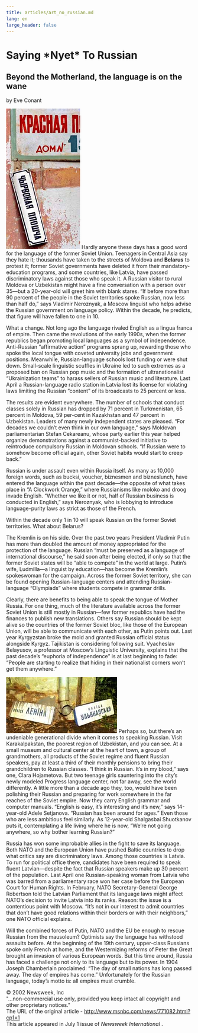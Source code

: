```yaml
---
title: articles/art_no_russian.md 
lang: en
large_header: false
---
```







<h1 id="saying-nyet-to-russian">Saying  *Nyet*  To Russian</h1>
<h2 id="beyond-the-motherland-the-language-is-on-the-wane">Beyond the Motherland, the language is on the wane</h2>

by Eve Conant


<img src="belarus_language.jpg" width="200" height="379" alt="Bilinguilal street signs. The Language situation in Belarus: is Russian language going to decline?" /> Hardly anyone these days has a good word for the language of the former Soviet Union. Teenagers in Central Asia say they hate it; thousands have taken to the streets of Moldova and <strong>Belarus</strong> to protest it; former Soviet governments have deleted it from their mandatory-education programs, and some countries, like Latvia, have passed discriminatory laws against those who speak it. A Russian visitor to rural Moldova or Uzbekistan might have a fine conversation with a person over 35—but a 20-year-old will greet him with blank stares. “If before more than 90 percent of the people in the Soviet territories spoke Russian, now less than half do,” says Vladimir Neroznyak, a Moscow linguist who helps advise the Russian government on language policy. Within the decade, he predicts, that figure will have fallen to one in 10.


What a change. Not long ago the language rivaled English as a lingua franca of empire. Then came the revolutions of the early 1990s, when the former republics began promoting local languages as a symbol of independence. Anti-Russian “affirmative action” programs sprang up, rewarding those who spoke the local tongue with coveted university jobs and government positions. Meanwhile, Russian-language schools lost funding or were shut down. Small-scale linguistic scuffles in Ukraine led to such extremes as a proposed ban on Russian pop music and the formation of ultranationalist “Ukrainization teams” to harass sellers of Russian music and literature. Last April a Russian-language radio station in Latvia lost its license for violating laws limiting the Russian “content” of its broadcasts to 25 percent or less.


The results are evident everywhere. The number of schools that conduct classes solely in Russian has dropped by 71 percent in Turkmenistan, 65 percent in Moldova, 59 per-cent in Kazakhstan and 47 percent in Uzbekistan. Leaders of many newly independent states are pleased. “For decades we couldn’t even think in our own language,” says Moldovan parliamentarian Stefan Cekareanu, whose party earlier this year helped organize demonstrations against a communist-backed initiative to reintroduce compulsory Russian in Moldovan schools. “If Russian were to somehow become official again, other Soviet habits would start to creep back.”


Russian is under assault even within Russia itself. As many as 10,000 foreign words, such as bucksi, voucher, biznesmen and bizneslunch, have entered the language within the past decade—the opposite of what takes place in “A Clockwork Orange,” where Russianisms like moloko and droog invade English. “Whether we like it or not, half of Russian business is conducted in English,” says Neroznyak, who is lobbying to introduce language-purity laws as strict as those of the French.


Within the decade only 1 in 10 will speak Russian on the former Soviet territories. What about Belarus?


The Kremlin is on his side. Over the past two years President Vladimir Putin has more than doubled the amount of money appropriated for the protection of the language. Russian “must be preserved as a language of international discourse,” he said soon after being elected, if only so that the former Soviet states will be “able to compete” in the world at large. Putin’s wife, Ludmilla—a linguist by education—has become the Kremlin’s spokeswoman for the campaign. Across the former Soviet territory, she can be found opening Russian-language centers and attending Russian-language “Olympiads” where students compete in grammar drills.


Clearly, there are benefits to being able to speak the tongue of Mother Russia. For one thing, much of the literature available across the former Soviet Union is still mostly in Russian—few former republics have had the finances to publish new translations. Others say Russian should be kept alive so the countries of the former Soviet bloc, like those of the European Union, will be able to communicate with each other, as Putin points out. Last year Kyrgyzstan broke the mold and granted Russian official status alongside Kyrgyz. Tajikistan is considering following suit. Vyacheslav Belayusov, a professor at Moscow’s Linguistic University, explains that the past decade’s “euphoria of independence” is at last beginning to fade: “People are starting to realize that hiding in their nationalist corners won’t get them anywhere.”


<img src="belarus_language2.jpg" width="300" height="151" alt="Fallen street signs. Languages in Belarus: is Russian language going to decline?" /> Perhaps so, but there’s an undeniable generational divide when it comes to speaking Russian. Visit Karakalpakstan, the poorest region of Uzbekistan, and you can see. At a small museum and cultural center at the heart of town, a group of grandmothers, all products of the Soviet regime and fluent Russian speakers, pay at least a third of their monthly pensions to bring their grandchildren to Russian classes. “I think in Russian. It’s in my blood,” says one, Clara Hojametova. But two teenage girls sauntering into the city’s newly modeled Progress language center, not far away, see the world differently. A little more than a decade ago they, too, would have been polishing their Russian and preparing for work somewhere in the far reaches of the Soviet empire. Now they carry English grammar and computer manuals. “English is easy, it’s interesting and it’s new,” says 14-year-old Adele Setjanova. “Russian has been around for ages.” Even those who are less ambitious feel similarly. As 12-year-old Shalgasbai Shuotkanov puts it, contemplating a life living where he is now, “We’re not going anywhere, so why bother learning Russian?”


Russia has won some improbable allies in the fight to save its language. Both NATO and the European Union have pushed Baltic countries to drop what critics say are discriminatory laws. Among those countries is Latvia. To run for political office there, candidates have been required to speak fluent Latvian—despite the fact that Russian speakers make up 30 percent of the population. Last April one Russian-speaking woman from Latvia who was barred from a parliamentary race won her case before the European Court for Human Rights. In February, NATO Secretary-General George Robertson told the Latvian Parliament that its language laws might affect NATO’s decision to invite Latvia into its ranks. Reason: the issue is a contentious point with Moscow. “It’s not in our interest to admit countries that don’t have good relations within their borders or with their neighbors,” one NATO official explains.


Will the combined forces of Putin, NATO and the EU be enough to rescue Russian from the mausoleum? Optimists say the language has withstood assaults before. At the beginning of the 19th century, upper-class Russians spoke only French at home, and the Westernizing reforms of Peter the Great brought an invasion of various European words. But this time around, Russia has faced a challenge not only to its language but to its power. In 1904 Joseph Chamberlain proclaimed: “The day of small nations has long passed away. The day of empires has come.” Unfortunately for the Russian language, today’s motto is: all empires must crumble.


© 2002 Newsweek, Inc<br />
"...non-commercial use only, provided you keep intact all copyright and other proprietary notices."<br />
The URL of the original article - http://www.msnbc.com/news/771082.html?cp1=1<br />
This article appeared in July 1 issue of  *Newsweek International* .<br />

